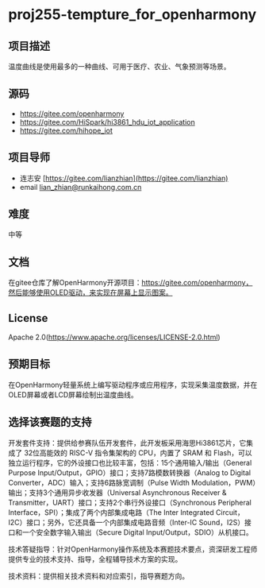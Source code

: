 # proj255-tempture_for_openharmony

## 项目描述

温度曲线是使用最多的一种曲线、可用于医疗、农业、气象预测等场景。

## 源码

- https://gitee.com/openharmony
- https://gitee.com/HiSpark/hi3861_hdu_iot_application
- https://gitee.com/hihope_iot

## 项目导师

- 连志安 [https://gitee.com/lianzhian](https://gitee.com/lianzhian) 
- email [lian_zhian@runkaihong.com.cn](mailto:lian_zhian@runkaihong.com.cn)

## 难度

中等

## 文档

在gitee仓库了解OpenHarmony开源项目：https://gitee.com/openharmony，然后能够使用OLED驱动，来实现在屏幕上显示图案。

## License

Apache 2.0(https://www.apache.org/licenses/LICENSE-2.0.html)

## 预期目标

在OpenHarmony轻量系统上编写驱动程序或应用程序，实现采集温度数据，并在OLED屏幕或者LCD屏幕绘制出温度曲线。

## **选择该赛题的支持**

开发套件支持：提供给参赛队伍开发套件，此开发板采用海思Hi3861芯片，它集成了 32位高能效的 RISC-V 指令集架构的 CPU，内置了 SRAM 和 Flash，可以独立运行程序，它的外设接口也比较丰富，包括：15个通用输入/输出（General Purpose Input/Output，GPIO）接口；支持7路模数转换器（Analog to Digital Converter，ADC）输入；支持6路脉宽调制（Pulse Width Modulation，PWM）输出；支持3个通用异步收发器（Universal Asynchronous Receiver & Transmitter，UART）接口；支持2个串行外设接口（Synchronous Peripheral Interface，SPI）；集成了两个内部集成电路（The Inter Integrated Circuit，I2C）接口；另外，它还具备一个内部集成电路音频（Inter-IC Sound，I2S）接口和一个安全数字输入输出（Secure Digital Input/Output，SDIO）从机接口。

技术答疑指导：针对OpenHarmony操作系统及本赛题技术要点，资深研发工程师提供专业的技术支持、指导，全程辅导技术方案的实现。

技术资料：提供相关技术资料和对应索引，指导赛题方向。

